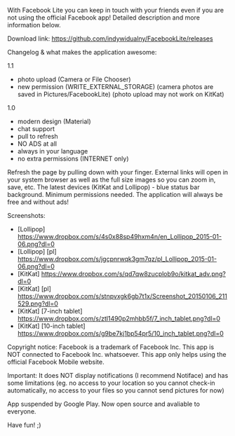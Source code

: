 With Facebook Lite you can keep in touch with your friends even if you are not using the official Facebook app! Detailed description and more information below.

Download link: https://github.com/indywidualny/FacebookLite/releases

Changelog & what makes the application awesome:

1.1
* photo upload (Camera or File Chooser)
* new permission (WRITE_EXTERNAL_STORAGE)
(camera photos are saved in Pictures/FacebookLite)
(photo upload may not work on KitKat)

1.0
* modern design (Material)
* chat support 
* pull to refresh
* NO ADS at all
* always in your language 
* no extra permissions (INTERNET only) 

Refresh the page by pulling down with your finger. External links will open in your system browser as well as the full size images so you can zoom in, save, etc. The latest devices (KitKat and Lollipop) - blue status bar background. Minimum permissions needed. The application will always be free and without ads!

Screenshots:

* [Lollipop] https://www.dropbox.com/s/4s0x88sp49hxm4n/en_Lollipop_2015-01-06.png?dl=0
* [Lollipop] [pl] https://www.dropbox.com/s/jgcpnrwqk3gm7qz/pl_Lollipop_2015-01-06.png?dl=0
* [KitKat] https://www.dropbox.com/s/qd7qw8zucplob9o/kitkat_adv.png?dl=0
* [KitKat] [pl] https://www.dropbox.com/s/stnpvxgk6gb7t1x/Screenshot_20150106_211529.png?dl=0
* [KitKat] [7-inch tablet] https://www.dropbox.com/s/ztl1490p2mhbb5f/7_inch_tablet.png?dl=0
* [KitKat] [10-inch tablet] https://www.dropbox.com/s/g9be7kj1bp54pr5/10_inch_tablet.png?dl=0

Copyright notice: Facebook is a trademark of Facebook Inc. This app is NOT connected to Facebook Inc. whatsoever. This app only helps using the official Facebook Mobile website. 

Important: It does NOT display notifications (I recommend Notiface) and has some limitations (eg. no access to your location so you cannot check-in automatically, no access to your files so you cannot send pictures for now) 

App suspended by Google Play.
Now open source and avaliable to everyone.

Have fun! ;)
